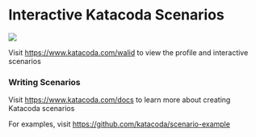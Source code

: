 # Interactive Katacoda Scenarios

[![](http://shields.katacoda.com/katacoda/walid/count.svg)](https://www.katacoda.com/walid "Get your profile on Katacoda.com")

Visit https://www.katacoda.com/walid to view the profile and interactive scenarios

### Writing Scenarios
Visit https://www.katacoda.com/docs to learn more about creating Katacoda scenarios

For examples, visit https://github.com/katacoda/scenario-example
